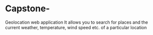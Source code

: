 # Capstone-
Geolocation web application 
It allows you to search for places and the current weather, temperature, wind speed etc. of a particular location

